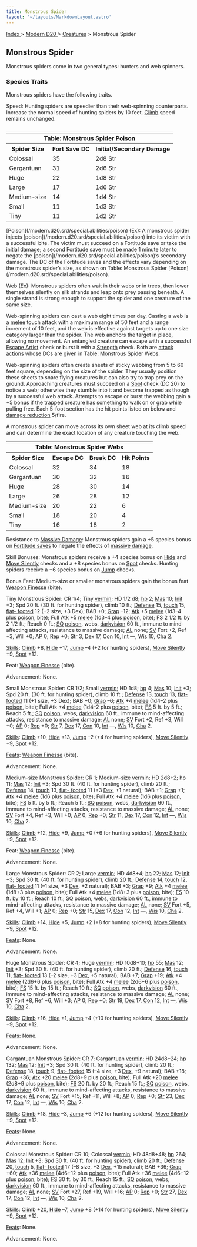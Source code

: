 ```yaml
---
title: Monstrous Spider
layout: '~/layouts/MarkdownLayout.astro'
---
```


[ Index ](/) > [ Modern D20 ](/modern.d20.srd) > [Creatures](/modern.d20.srd/creatures) > Monstrous Spider

## Monstrous Spider

Monstrous spiders come in two general types: hunters and web spinners.

### Species Traits

Monstrous spiders have the following traits.

Speed: Hunting spiders are speedier than their web-spinning counterparts.
Increase the normal speed of hunting spiders by 10 feet.
[Climb](/modern.d20.srd/skills/climb) speed remains unchanged.


<table style="float: right"><tr><th colspan="3"> Table: Monstrous Spider <a href="/modern.d20.srd/special.abilities/poison">Poison</a></th></tr> <tr><th> Spider Size</th><th> Fort Save DC</th><th> Initial/Secondary Damage </th></tr> <tr><td> Colossal</td><td> 35</td><td> 2d8 Str </td></tr> <tr class="shaded"><td> Gargantuan</td><td> 31</td><td> 2d6 Str </td></tr> <tr><td> Huge</td><td> 22</td><td> 1d8 Str </td></tr> <tr class="shaded"><td> Large</td><td> 17</td><td> 1d6 Str </td></tr> <tr><td> Medium-size</td><td> 14</td><td> 1d4 Str </td></tr> <tr class="shaded"><td> Small</td><td> 11</td><td> 1d3 Str </td></tr> <tr><td> Tiny</td><td> 11</td><td> 1d2 Str </td></tr></table> [Poison](/modern.d20.srd/special.abilities/poison) (Ex): A monstrous spider
injects [poison](/modern.d20.srd/special.abilities/poison) into its victim
with a successful bite. The victim must succeed on a Fortitude save or take
the initial damage; a second Fortitude save must be made 1 minute later to
negate the [poison](/modern.d20.srd/special.abilities/poison)’s secondary
damage. The DC of the Fortitude saves and the effects vary depending on the
monstrous spider’s size, as shown on Table: Monstrous Spider
[Poison](/modern.d20.srd/special.abilities/poison).

Web (Ex): Monstrous spiders often wait in their webs or in trees, then lower
themselves silently on silk strands and leap onto prey passing beneath. A
single strand is strong enough to support the spider and one creature of the
same size.

Web-spinning spiders can cast a web eight times per day. Casting a web is a
[melee](/modern.d20.srd/combat/attack.roll) touch attack with a maximum range
of 50 feet and a range increment of 10 feet, and the web is effective against
targets up to one size category larger than the spider. The web anchors the
target in place, allowing no movement. An entangled creature can escape with a
successful [Escape Artist](/modern.d20.srd/skills/escape.artist) check or
burst it with a [Strength](/modern.d20.srd/basics/ability.scores) check. Both
are [attack actions](/modern.d20.srd/combat/attack.actions) whose DCs are
given in Table: Monstrous Spider Webs.

Web-spinning spiders often create sheets of sticky webbing from 5 to 60 feet
square, depending on the size of the spider. They usually position these
sheets to snare flying creatures but can also try to trap prey on the ground.
Approaching creatures must succeed on a [Spot](/modern.d20.srd/skills/spot)
check (DC 20) to notice a web; otherwise they stumble into it and become
trapped as though by a successful web attack. Attempts to escape or burst the
webbing gain a +5 bonus if the trapped creature has something to walk on or
grab while pulling free. Each 5-foot section has the hit points listed on
below and [damage reduction](/modern.d20.srd/special.abilities/damage.reduction) 5/fire.

A monstrous spider can move across its own sheet web at its climb speed and
can determine the exact location of any creature touching the web.


<table><tr><th colspan="4"> Table: Monstrous Spider Webs</th></tr> <tr><th> Spider Size</th><th> Escape DC</th><th> Break DC</th><th> Hit Points </th></tr> <tr><td> Colossal</td><td> 32</td><td> 34</td><td> 18 </td></tr> <tr class="shaded"><td> Gargantuan</td><td> 30</td><td> 32</td><td> 16 </td></tr> <tr><td> Huge</td><td> 28</td><td> 30</td><td> 14 </td></tr> <tr class="shaded"><td> Large</td><td> 26</td><td> 28</td><td> 12 </td></tr> <tr><td> Medium-size</td><td> 20</td><td> 22</td><td> 6 </td></tr> <tr class="shaded"><td> Small</td><td> 18</td><td> 20</td><td> 4 </td></tr> <tr><td> Tiny</td><td> 16</td><td> 18</td><td> 2 </td></tr></table>


Resistance to [Massive Damage](/modern.d20.srd/combat/death.dying.healing):
Monstrous spiders gain a +5 species bonus on [Fortitude saves](/modern.d20.srd/basics/saving.throws) to negate the effects of [massive damage](/modern.d20.srd/combat/death.dying.healing).

Skill Bonuses: Monstrous spiders receive a +4 species bonus on
[Hide](/modern.d20.srd/skills/hide) and [Move Silently](/modern.d20.srd/skills/move.silently) checks and a +8 species bonus
on [Spot](/modern.d20.srd/skills/spot) checks. Hunting spiders receive a +6
species bonus on [Jump](/modern.d20.srd/skills/jump) checks.

Bonus Feat: Medium-size or smaller monstrous spiders gain the bonus feat
[Weapon Finesse](/modern.d20.srd/feats/weapon.finesse) (bite).

Tiny Monstrous Spider: CR 1/4; Tiny
[vermin](/modern.d20.srd/creature.types/vermin); HD 1/2 d8;
[hp](/modern.d20.srd/combat/hit.points) 2;
[Mas](/modern.d20.srd/creatures/creature.overview) 10;
[Init](/modern.d20.srd/combat/initiative) +3; Spd 20 ft. (30 ft. for hunting
spider), climb 10 ft.; [Defense](/modern.d20.srd/combat/defense) 15,
[touch](/modern.d20.srd/combat/attack.actions) 15, [flat- footed](/modern.d20.srd/combat/surprise) 12 (+2 size, +3 Dex); BAB +0;
[Grap](/modern.d20.srd/combat/grapple) –12;
[Atk](/modern.d20.srd/combat/attack.roll) +5
[melee](/modern.d20.srd/combat/attack.roll) (1d3–4 plus
[poison](/modern.d20.srd/special.abilities/poison), bite); Full Atk +5
[melee](/modern.d20.srd/combat/attack.roll) (1d3–4 plus
[poison](/modern.d20.srd/special.abilities/poison), bite);
[FS](/modern.d20.srd/creatures/creature.overview) 2 1/2 ft. by 2 1/2 ft.;
Reach 0 ft.; [SQ](/modern.d20.srd/creatures/creature.overview)
[poison](/modern.d20.srd/special.abilities/poison), webs,
[darkvision](/modern.d20.srd/special.abilities/darkvision) 60 ft., immune to
mind-affecting attacks, resistance to massive damage;
[AL](/modern.d20.srd/basics/allegiances) none;
[SV](/modern.d20.srd/basics/saving.throws) Fort +2, Ref +3, Will +0;
[AP](/modern.d20.srd/creatures/creature.overview) 0;
[Rep](/modern.d20.srd/creatures/creature.overview) +0;
[Str](/modern.d20.srd/basics/ability.scores) 3,
[Dex](/modern.d20.srd/basics/ability.scores) 17,
[Con](/modern.d20.srd/basics/ability.scores) 10,
[Int](/modern.d20.srd/basics/ability.scores) —,
[Wis](/modern.d20.srd/basics/ability.scores) 10,
[Cha](/modern.d20.srd/basics/ability.scores) 2.

[Skills](/modern.d20.srd/skills): [Climb](/modern.d20.srd/skills/climb) +8,
[Hide](/modern.d20.srd/skills/hide) +17, [Jump](/modern.d20.srd/skills/jump)
–4 (+2 for hunting spiders), [Move Silently](/modern.d20.srd/skills/move.silently) +9,
[Spot](/modern.d20.srd/skills/spot) +12.

Feat: [Weapon Finesse](/modern.d20.srd/feats/weapon.finesse) (bite).

Advancement: None.

Small Monstrous Spider: CR 1/2; Small
[vermin](/modern.d20.srd/creature.types/vermin); HD 1d8;
[hp](/modern.d20.srd/combat/hit.points) 4;
[Mas](/modern.d20.srd/creatures/creature.overview) 10;
[Init](/modern.d20.srd/combat/initiative) +3; Spd 20 ft. (30 ft. for hunting
spider), climb 10 ft.; [Defense](/modern.d20.srd/combat/defense) 13,
[touch](/modern.d20.srd/combat/attack.actions) 13, [flat- footed](/modern.d20.srd/combat/surprise) 11 (+1 size, +3 Dex); BAB +0;
[Grap](/modern.d20.srd/combat/grapple) –6;
[Atk](/modern.d20.srd/combat/attack.roll) +4
[melee](/modern.d20.srd/combat/attack.roll) (1d4–2 plus
[poison](/modern.d20.srd/special.abilities/poison), bite); Full Atk +4
[melee](/modern.d20.srd/combat/attack.roll) (1d4–2 plus
[poison](/modern.d20.srd/special.abilities/poison), bite);
[FS](/modern.d20.srd/creatures/creature.overview) 5 ft. by 5 ft.; Reach 5 ft.;
[SQ](/modern.d20.srd/creatures/creature.overview)
[poison](/modern.d20.srd/special.abilities/poison), webs,
[darkvision](/modern.d20.srd/special.abilities/darkvision) 60 ft., immune to
mind-affecting attacks, resistance to massive damage;
[AL](/modern.d20.srd/basics/allegiances) none;
[SV](/modern.d20.srd/basics/saving.throws) Fort +2, Ref +3, Will +0;
[AP](/modern.d20.srd/creatures/creature.overview) 0;
[Rep](/modern.d20.srd/creatures/creature.overview) +0;
[Str](/modern.d20.srd/basics/ability.scores) 7,
[Dex](/modern.d20.srd/basics/ability.scores) 17,
[Con](/modern.d20.srd/basics/ability.scores) 10,
[Int](/modern.d20.srd/basics/ability.scores) —,
[Wis](/modern.d20.srd/basics/ability.scores) 10,
[Cha](/modern.d20.srd/basics/ability.scores) 2.

[Skills](/modern.d20.srd/skills): [Climb](/modern.d20.srd/skills/climb) +10,
[Hide](/modern.d20.srd/skills/hide) +13, [Jump](/modern.d20.srd/skills/jump)
–2 (+4 for hunting spiders), [Move Silently](/modern.d20.srd/skills/move.silently) +9,
[Spot](/modern.d20.srd/skills/spot) +12.

[Feats](/modern.d20.srd/feats): [Weapon Finesse](/modern.d20.srd/feats/weapon.finesse) (bite).

Advancement: None.

Medium-size Monstrous Spider: CR 1; Medium-size
[vermin](/modern.d20.srd/creature.types/vermin); HD 2d8+2;
[hp](/modern.d20.srd/combat/hit.points) 11;
[Mas](/modern.d20.srd/creatures/creature.overview) 12;
[Init](/modern.d20.srd/combat/initiative) +3; Spd 30 ft. (40 ft. for hunting
spider), climb 20 ft.; [Defense](/modern.d20.srd/combat/defense) 14,
[touch](/modern.d20.srd/combat/attack.actions) 13, [flat- footed](/modern.d20.srd/combat/surprise) 11 (+3
[Dex](/modern.d20.srd/basics/ability.scores), +1 natural); BAB +1;
[Grap](/modern.d20.srd/combat/grapple) +1;
[Atk](/modern.d20.srd/combat/attack.roll) +4
[melee](/modern.d20.srd/combat/attack.roll) (1d6 plus
[poison](/modern.d20.srd/special.abilities/poison), bite); Full Atk +4
[melee](/modern.d20.srd/combat/attack.roll) (1d6 plus
[poison](/modern.d20.srd/special.abilities/poison), bite);
[FS](/modern.d20.srd/creatures/creature.overview) 5 ft. by 5 ft.; Reach 5 ft.;
[SQ](/modern.d20.srd/creatures/creature.overview)
[poison](/modern.d20.srd/special.abilities/poison), webs,
[darkvision](/modern.d20.srd/special.abilities/darkvision) 60 ft., immune to
mind-affecting attacks, resistance to massive damage;
[AL](/modern.d20.srd/basics/allegiances) none;
[SV](/modern.d20.srd/basics/saving.throws) Fort +4, Ref +3, Will +0;
[AP](/modern.d20.srd/creatures/creature.overview) 0;
[Rep](/modern.d20.srd/creatures/creature.overview) +0;
[Str](/modern.d20.srd/basics/ability.scores) 11,
[Dex](/modern.d20.srd/basics/ability.scores) 17,
[Con](/modern.d20.srd/basics/ability.scores) 12,
[Int](/modern.d20.srd/basics/ability.scores) —,
[Wis](/modern.d20.srd/basics/ability.scores) 10,
[Cha](/modern.d20.srd/basics/ability.scores) 2.

[Skills](/modern.d20.srd/skills): [Climb](/modern.d20.srd/skills/climb) +12,
[Hide](/modern.d20.srd/skills/hide) +9, [Jump](/modern.d20.srd/skills/jump) +0
(+6 for hunting spiders), [Move Silently](/modern.d20.srd/skills/move.silently) +9,
[Spot](/modern.d20.srd/skills/spot) +12.

Feat: [Weapon Finesse](/modern.d20.srd/feats/weapon.finesse) (bite).

Advancement: None.

Large Monstrous Spider: CR 2; Large
[vermin](/modern.d20.srd/creature.types/vermin); HD 4d8+4;
[hp](/modern.d20.srd/combat/hit.points) 22;
[Mas](/modern.d20.srd/creatures/creature.overview) 12;
[Init](/modern.d20.srd/combat/initiative) +3; Spd 30 ft. (40 ft. for hunting
spider), climb 20 ft.; [Defense](/modern.d20.srd/combat/defense) 14,
[touch](/modern.d20.srd/combat/attack.actions) 12, [flat- footed](/modern.d20.srd/combat/surprise) 11 (–1 size, +3
[Dex](/modern.d20.srd/basics/ability.scores), +2 natural); BAB +3;
[Grap](/modern.d20.srd/combat/grapple) +9;
[Atk](/modern.d20.srd/combat/attack.roll) +4
[melee](/modern.d20.srd/combat/attack.roll) (1d8+3 plus
[poison](/modern.d20.srd/special.abilities/poison), bite); Full Atk +4
[melee](/modern.d20.srd/combat/attack.roll) (1d8+3 plus
[poison](/modern.d20.srd/special.abilities/poison), bite);
[FS](/modern.d20.srd/creatures/creature.overview) 10 ft. by 10 ft.; Reach 10
ft.; [SQ](/modern.d20.srd/creatures/creature.overview)
[poison](/modern.d20.srd/special.abilities/poison), webs,
[darkvision](/modern.d20.srd/special.abilities/darkvision) 60 ft., immune to
mind-affecting attacks, resistance to massive damage;
[AL](/modern.d20.srd/basics/allegiances) none;
[SV](/modern.d20.srd/basics/saving.throws) Fort +5, Ref +4, Will +1;
[AP](/modern.d20.srd/creatures/creature.overview) 0;
[Rep](/modern.d20.srd/creatures/creature.overview) +0;
[Str](/modern.d20.srd/basics/ability.scores) 15,
[Dex](/modern.d20.srd/basics/ability.scores) 17,
[Con](/modern.d20.srd/basics/ability.scores) 12,
[Int](/modern.d20.srd/basics/ability.scores) —,
[Wis](/modern.d20.srd/basics/ability.scores) 10,
[Cha](/modern.d20.srd/basics/ability.scores) 2.

[Skills](/modern.d20.srd/skills): [Climb](/modern.d20.srd/skills/climb) +14,
[Hide](/modern.d20.srd/skills/hide) +5, [Jump](/modern.d20.srd/skills/jump) +2
(+8 for hunting spiders), [Move Silently](/modern.d20.srd/skills/move.silently) +9,
[Spot](/modern.d20.srd/skills/spot) +12.

[Feats](/modern.d20.srd/feats): None.

Advancement: None.

Huge Monstrous Spider: CR 4; Huge
[vermin](/modern.d20.srd/creature.types/vermin); HD 10d8+10;
[hp](/modern.d20.srd/combat/hit.points) 55;
[Mas](/modern.d20.srd/creatures/creature.overview) 12;
[Init](/modern.d20.srd/combat/initiative) +3; Spd 30 ft. (40 ft. for hunting
spider), climb 20 ft.; [Defense](/modern.d20.srd/combat/defense) 16,
[touch](/modern.d20.srd/combat/attack.actions) 11, [flat- footed](/modern.d20.srd/combat/surprise) 13 (–2 size, +3
[Dex](/modern.d20.srd/basics/ability.scores), +5 natural); BAB +7;
[Grap](/modern.d20.srd/combat/grapple) +19;
[Atk](/modern.d20.srd/combat/attack.roll) +4
[melee](/modern.d20.srd/combat/attack.roll) (2d6+6 plus
[poison](/modern.d20.srd/special.abilities/poison), bite); Full Atk +4
[melee](/modern.d20.srd/combat/attack.roll) (2d6+6 plus
[poison](/modern.d20.srd/special.abilities/poison), bite);
[FS](/modern.d20.srd/creatures/creature.overview) 15 ft. by 15 ft.; Reach 10
ft.; [SQ](/modern.d20.srd/creatures/creature.overview)
[poison](/modern.d20.srd/special.abilities/poison), webs,
[darkvision](/modern.d20.srd/special.abilities/darkvision) 60 ft., immune to
mind-affecting attacks, resistance to massive damage;
[AL](/modern.d20.srd/basics/allegiances) none;
[SV](/modern.d20.srd/basics/saving.throws) Fort +8, Ref +6, Will +3;
[AP](/modern.d20.srd/creatures/creature.overview) 0;
[Rep](/modern.d20.srd/creatures/creature.overview) +0;
[Str](/modern.d20.srd/basics/ability.scores) 19,
[Dex](/modern.d20.srd/basics/ability.scores) 17,
[Con](/modern.d20.srd/basics/ability.scores) 12,
[Int](/modern.d20.srd/basics/ability.scores) —,
[Wis](/modern.d20.srd/basics/ability.scores) 10,
[Cha](/modern.d20.srd/basics/ability.scores) 2.

[Skills](/modern.d20.srd/skills): [Climb](/modern.d20.srd/skills/climb) +16,
[Hide](/modern.d20.srd/skills/hide) +1, [Jump](/modern.d20.srd/skills/jump) +4
(+10 for hunting spiders), [Move Silently](/modern.d20.srd/skills/move.silently) +9,
[Spot](/modern.d20.srd/skills/spot) +12.

[Feats](/modern.d20.srd/feats): None.

Advancement: None.

Gargantuan Monstrous Spider: CR 7; Gargantuan
[vermin](/modern.d20.srd/creature.types/vermin); HD 24d8+24;
[hp](/modern.d20.srd/combat/hit.points) 132;
[Mas](/modern.d20.srd/creatures/creature.overview) 12;
[Init](/modern.d20.srd/combat/initiative) +3; Spd 30 ft. (40 ft. for hunting
spider), climb 20 ft.; [Defense](/modern.d20.srd/combat/defense) 18,
[touch](/modern.d20.srd/combat/attack.actions) 9, [flat- footed](/modern.d20.srd/combat/surprise) 15 (–4 size, +3
[Dex](/modern.d20.srd/basics/ability.scores), +9 natural); BAB +18;
[Grap](/modern.d20.srd/combat/grapple) +36;
[Atk](/modern.d20.srd/combat/attack.roll) +20
[melee](/modern.d20.srd/combat/attack.roll) (2d8+9 plus
[poison](/modern.d20.srd/special.abilities/poison), bite); Full Atk +20
[melee](/modern.d20.srd/combat/attack.roll) (2d8+9 plus
[poison](/modern.d20.srd/special.abilities/poison), bite);
[FS](/modern.d20.srd/creatures/creature.overview) 20 ft. by 20 ft.; Reach 15
ft.; [SQ](/modern.d20.srd/creatures/creature.overview)
[poison](/modern.d20.srd/special.abilities/poison), webs,
[darkvision](/modern.d20.srd/special.abilities/darkvision) 60 ft., immune to
mind-affecting attacks, resistance to massive damage;
[AL](/modern.d20.srd/basics/allegiances) none;
[SV](/modern.d20.srd/basics/saving.throws) Fort +15, Ref +11, Will +8;
[AP](/modern.d20.srd/creatures/creature.overview) 0;
[Rep](/modern.d20.srd/creatures/creature.overview) +0;
[Str](/modern.d20.srd/basics/ability.scores) 23,
[Dex](/modern.d20.srd/basics/ability.scores) 17,
[Con](/modern.d20.srd/basics/ability.scores) 12,
[Int](/modern.d20.srd/basics/ability.scores) —,
[Wis](/modern.d20.srd/basics/ability.scores) 10,
[Cha](/modern.d20.srd/basics/ability.scores) 2.

[Skills](/modern.d20.srd/skills): [Climb](/modern.d20.srd/skills/climb) +18,
[Hide](/modern.d20.srd/skills/hide) –3, [Jump](/modern.d20.srd/skills/jump) +6
(+12 for hunting spiders), [Move Silently](/modern.d20.srd/skills/move.silently) +9,
[Spot](/modern.d20.srd/skills/spot) +12.

[Feats](/modern.d20.srd/feats): None.

Advancement: None.

Colossal Monstrous Spider: CR 10; Colossal
[vermin](/modern.d20.srd/creature.types/vermin); HD 48d8+48;
[hp](/modern.d20.srd/combat/hit.points) 264;
[Mas](/modern.d20.srd/creatures/creature.overview) 12;
[Init](/modern.d20.srd/combat/initiative) +3; Spd 30 ft. (40 ft. for hunting
spider), climb 20 ft.; [Defense](/modern.d20.srd/combat/defense) 20,
[touch](/modern.d20.srd/combat/attack.actions) 5, [flat- footed](/modern.d20.srd/combat/surprise) 17 (–8 size, +3
[Dex](/modern.d20.srd/basics/ability.scores), +15 natural); BAB +36;
[Grap](/modern.d20.srd/combat/grapple) +60;
[Atk](/modern.d20.srd/combat/attack.roll) +36
[melee](/modern.d20.srd/combat/attack.roll) (4d6+12 plus
[poison](/modern.d20.srd/special.abilities/poison), bite); Full Atk +36
[melee](/modern.d20.srd/combat/attack.roll) (4d6+12 plus
[poison](/modern.d20.srd/special.abilities/poison), bite);
[FS](/modern.d20.srd/creatures/creature.overview) 30 ft. by 30 ft.; Reach 15
ft.; [SQ](/modern.d20.srd/creatures/creature.overview)
[poison](/modern.d20.srd/special.abilities/poison), webs,
[darkvision](/modern.d20.srd/special.abilities/darkvision) 60 ft., immune to
mind-affecting attacks, resistance to massive damage;
[AL](/modern.d20.srd/basics/allegiances) none;
[SV](/modern.d20.srd/basics/saving.throws) Fort +27, Ref +19, Will +16;
[AP](/modern.d20.srd/creatures/creature.overview) 0;
[Rep](/modern.d20.srd/creatures/creature.overview) +0;
[Str](/modern.d20.srd/basics/ability.scores) 27,
[Dex](/modern.d20.srd/basics/ability.scores) 17,
[Con](/modern.d20.srd/basics/ability.scores) 12,
[Int](/modern.d20.srd/basics/ability.scores) —,
[Wis](/modern.d20.srd/basics/ability.scores) 10,
[Cha](/modern.d20.srd/basics/ability.scores) 2.

[Skills](/modern.d20.srd/skills): [Climb](/modern.d20.srd/skills/climb) +20,
[Hide](/modern.d20.srd/skills/hide) –7, [Jump](/modern.d20.srd/skills/jump) +8
(+14 for hunting spiders), [Move Silently](/modern.d20.srd/skills/move.silently) +9,
[Spot](/modern.d20.srd/skills/spot) +12.

[Feats](/modern.d20.srd/feats): None.

Advancement: None.

